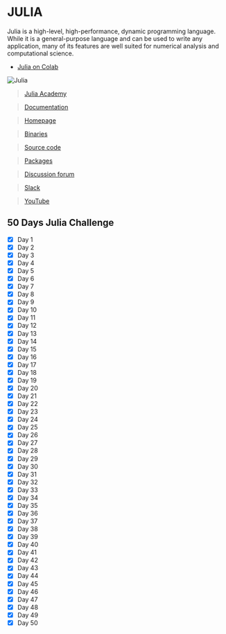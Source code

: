 # JULIA

Julia is a high-level, high-performance, dynamic programming language. While it is a general-purpose language and can be used to write any application, many of its features are well suited for numerical analysis and computational science.

- [Julia on Colab](https://github.com/Amey-Thakur/JULIA/blob/main/JuliaOnColab.ipynb)

![Julia](https://user-images.githubusercontent.com/54937357/139801295-d201875c-9eea-4e55-94a7-8f592e8363ba.jpg)

  >[Julia Academy](https://juliaacademy.com)

  >[Documentation](https://docs.julialang.org/en/v1/)

  >[Homepage](https://julialang.org)

  >[Binaries](https://julialang.org/downloads)

  >[Source code](https://github.com/JuliaLang/julia)

  >[Packages](https://julialang.org/packages)

  >[Discussion forum](https://discourse.julialang.org)

  >[Slack](https://julialang.slack.com)

  >[YouTube](https://www.youtube.com/user/JuliaLanguage)

 
## 50 Days Julia Challenge

 - [x] Day 1
 - [x] Day 2
 - [x] Day 3
 - [x] Day 4
 - [x] Day 5
 - [x] Day 6
 - [x] Day 7
 - [x] Day 8
 - [x] Day 9
 - [x] Day 10
 - [x] Day 11
 - [x] Day 12
 - [x] Day 13
 - [x] Day 14
 - [x] Day 15
 - [x] Day 16
 - [x] Day 17
 - [x] Day 18
 - [x] Day 19
 - [x] Day 20
 - [x] Day 21
 - [x] Day 22
 - [x] Day 23
 - [x] Day 24
 - [x] Day 25
 - [x] Day 26
 - [x] Day 27
 - [x] Day 28
 - [x] Day 29
 - [x] Day 30
 - [x] Day 31
 - [x] Day 32
 - [x] Day 33
 - [x] Day 34
 - [x] Day 35
 - [x] Day 36
 - [x] Day 37
 - [x] Day 38
 - [x] Day 39
 - [x] Day 40
 - [x] Day 41
 - [x] Day 42
 - [x] Day 43
 - [x] Day 44
 - [x] Day 45
 - [x] Day 46
 - [x] Day 47
 - [x] Day 48
 - [x] Day 49
 - [x] Day 50
